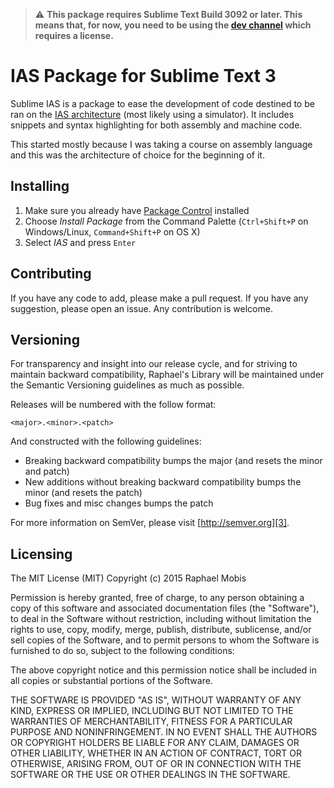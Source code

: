 > :warning: **This package requires Sublime Text Build 3092 or later. This means that, for now, you need to be using the [dev channel][4] which requires a license.**

IAS Package for Sublime Text 3
==============================

Sublime IAS is a package to ease the development of code destined to be ran on the [IAS architecture][1] (most likely using a simulator). It includes snippets and syntax highlighting for both assembly and machine code.

This started mostly because I was taking a course on assembly language and this was the architecture of choice for the beginning of it.



Installing
----------

1. Make sure you already have [Package Control][2] installed
2. Choose *Install Package* from the Command Palette (`Ctrl+Shift+P` on Windows/Linux, `Command+Shift+P` on OS X)
3. Select *IAS* and press `Enter`



Contributing
------------

If you have any code to add, please make a pull request. If you have any suggestion, please open an issue. Any contribution is welcome.



Versioning
----------

For transparency and insight into our release cycle, and for striving to maintain backward compatibility, Raphael's Library will be maintained under the Semantic Versioning guidelines as much as possible.

Releases will be numbered with the follow format:

`<major>.<minor>.<patch>`

And constructed with the following guidelines:

* Breaking backward compatibility bumps the major (and resets the minor and patch)
* New additions without breaking backward compatibility bumps the minor (and resets the patch)
* Bug fixes and misc changes bumps the patch

For more information on SemVer, please visit [http://semver.org][3].



Licensing
---------

The MIT License (MIT)
Copyright (c) 2015 Raphael Mobis

Permission is hereby granted, free of charge, to any person obtaining a copy of this software and associated documentation files (the "Software"), to deal in the Software without restriction, including without limitation the rights to use, copy, modify, merge, publish, distribute, sublicense, and/or sell copies of the Software, and to permit persons to whom the Software is furnished to do so, subject to the following conditions:

The above copyright notice and this permission notice shall be included in all copies or substantial portions of the Software.

THE SOFTWARE IS PROVIDED "AS IS", WITHOUT WARRANTY OF ANY KIND, EXPRESS OR IMPLIED, INCLUDING BUT NOT LIMITED TO THE WARRANTIES OF MERCHANTABILITY, FITNESS FOR A PARTICULAR PURPOSE AND NONINFRINGEMENT. IN NO EVENT SHALL THE AUTHORS OR COPYRIGHT HOLDERS BE LIABLE FOR ANY CLAIM, DAMAGES OR OTHER LIABILITY, WHETHER IN AN ACTION OF CONTRACT, TORT OR OTHERWISE, ARISING FROM, OUT OF OR IN CONNECTION WITH THE SOFTWARE OR THE USE OR OTHER DEALINGS IN THE SOFTWARE.

[1]: https://en.wikipedia.org/wiki/IAS_machine
[2]: https://packagecontrol.io/
[3]: http://semver.org
[4]: http://www.sublimetext.com/3dev
